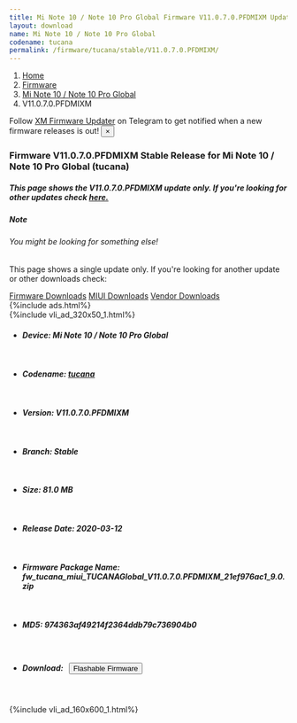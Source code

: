 ```yaml
---
title: Mi Note 10 / Note 10 Pro Global Firmware V11.0.7.0.PFDMIXM Update
layout: download
name: Mi Note 10 / Note 10 Pro Global
codename: tucana
permalink: /firmware/tucana/stable/V11.0.7.0.PFDMIXM/
---
```

<nav aria-label="breadcrumb">
    <ol class="breadcrumb">
        <li class="breadcrumb-item"><a href="/">Home</a></li>
        <li class="breadcrumb-item"><a href="/firmware/">Firmware</a></li>
        <li class="breadcrumb-item"><a href="/firmware/tucana/">Mi Note 10 / Note 10 Pro Global</a></li>
        <li class="breadcrumb-item active" aria-current="page">V11.0.7.0.PFDMIXM</li>
    </ol>
</nav>
<div class="alert alert-primary alert-dismissible fade show" role="alert">
    Follow <a href="https://t.me/XiaomiFirmwareUpdater" class="alert-link">XM Firmware Updater</a> on Telegram to get
    notified when a new firmware releases is out!
    <button type="button" class="close" data-dismiss="alert" aria-label="Close">
        <span aria-hidden="true">&times;</span>
    </button>
</div>
<div class="col-12 mx-auto">
    <h3 class="title bg-light p-2 rounded">Firmware V11.0.7.0.PFDMIXM Stable Release for Mi Note 10 / Note 10 Pro Global (tucana)</h3>
    <h5>This page shows the V11.0.7.0.PFDMIXM update only. If you're looking for other updates check
        <a href="/firmware/tucana/">here.</a></h5>
    <div class="card">
        <div class="card-body">
            <h5 class="card-title">Note</h5>
            <h6 class="card-subtitle mb-2 text-muted">You might be looking for something else!</h6>
            <p class="card-text">This page shows a single update only.
                If you're looking for another update or other downloads check:</p>
            <a href="/firmware/" class="card-link">Firmware Downloads</a>
            <a href="/miui/" class="card-link">MIUI Downloads</a>
            <a href="/vendor/" class="card-link">Vendor Downloads</a>
        </div>
    </div>
    {%include ads.html%}
    <div class="row justify-content-center">
        <div class="col-10" id="downloads">
                    <div class="card card-body">
            {%include vli_ad_320x50_1.html%}
            <ul class="list-unstyled">
                <li style="padding-bottom: 10px;">
                    <h5><b>Device: </b>Mi Note 10 / Note 10 Pro Global</h5>
                </li>
                <li style="padding-bottom: 10px;">
                    <h5><b>Codename: </b> <a href="/firmware/tucana/" target="_blank">tucana</a> </h5>
                </li>
                <li style="padding-bottom: 10px;">
                    <h5><b>Version: </b>V11.0.7.0.PFDMIXM</h5>
                </li>
                <li style="padding-bottom: 10px;">
                    <h5><b>Branch: </b>Stable</h5>
                </li>
                <li style="padding-bottom: 10px;">
                    <h5><b>Size: </b>81.0 MB</h5>
                </li>
                <li style="padding-bottom: 10px;">
                    <h5><b>Release Date: </b>2020-03-12</h5>
                </li>
                <li style="padding-bottom: 10px;">
                    <h5><b>Firmware Package Name: </b><span id="filename" class="text-dark">fw_tucana_miui_TUCANAGlobal_V11.0.7.0.PFDMIXM_21ef976ac1_9.0.zip</span></h5>
                </li>
                <li style="padding-bottom: 10px;">
                    <h5><b>MD5: </b><span id="md5" class="text-muted">974363af49214f2364ddb79c736904b0</span></h5>
                </li>
                <li style="padding-bottom: 10px;">
                    <h5><b>Download: </b><button type="button" id="download" class="btn btn-primary"
                    style="margin: 7px;" onclick="redirect('fw_tucana_miui_TUCANAGlobal_V11.0.7.0.PFDMIXM_21ef976ac1_9.0.zip'); return false;"><i class="fa fa-download"></i> Flashable Firmware</button></h5>
                </li>
            </ul>
        </div>
        </div>
        {%include vli_ad_160x600_1.html%}
    </div>
</div>
